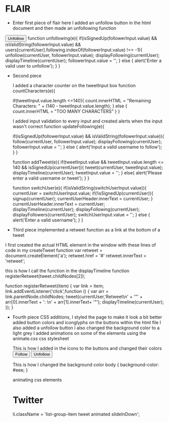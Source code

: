 # FLAIR

- Enter first piece of flair here
I added an unfollow button in the html document and then made an unfollowing function

<button id ="unfollow-button" class="btn btn-default">Unfollow</button>
function unfollowing(e){
  if(isSignedUp(followerInput.value) && isValidString(followerInput.value) && users[currentUser].following.indexOf(followerInput.value) !== -1){
    unfollow(currentUser, followerInput.value);
    displayFollowing(currentUser);
    displayTimeline(currentUser);
    followerInput.value = '';
  }
  else {
    alert('Enter a valid user to unfollow');
  }
}

- Second piece

  I added a character counter on the tweetInput box
  function countCharacters(e){

    if(tweetInput.value.length <=140){
      count.innerHTML = "Remaining Characters: " + (140 - tweetInput.value.length);
    }
    else {
      count.innerHTML = "TOO MANY CHARACTERS"
    }
  }

  I added input validation to every input and created alerts when the input wasn't correct
  function updateFollowing(e){

    if(isSignedUp(followerInput.value) && isValidString(followerInput.value)){
      follow(currentUser, followerInput.value);
      displayFollowing(currentUser);
      followerInput.value = '';
    }
    else {
      alert('Input a valid username to follow');
    }
  }

  function addTweet(e){
    if(tweetInput.value && tweetInput.value.length <= 140 && isSignedUp(currentUser)){
      tweet(currentUser, tweetInput.value);
      displayTimeline(currentUser);
      tweetInput.value = '';
    }
    else{
      alert('Please enter a valid username or tweet');
    }
  }

  function switchUser(e){
    if(isValidString(switchUserInput.value)){
      currentUser = switchUserInput.value;
      if(!isSignedUp(currentUser)){
        signup(currentUser);
        currentUserHeader.innerText = currentUser;
      }
      currentUserHeader.innerText = currentUser;
      displayTimeline(currentUser);
      displayFollowing(currentUser);
      displayFollowers(currentUser);
      switchUserInput.value = '';
    }
    else {
      alert('Enter a valid username');
    }
  }



- Third piece
 implemented a retweet function as a link at the bottom of a tweet

 I first created the actual HTML element in the window with these lines of code in my
 createTweet function
 var retweet = document.createElement('a');
 retweet.href = '#'
 retweet.innerText = 'retweet';

 this is how I call the function in the displayTimeline function
 registerRetweet(tweet.childNodes[2]);

 function registerRetweet(item) {
   var link = item;
   link.addEventListener('click',function () {
     var arr = link.parentNode.childNodes;
     tweet(currentUser,'Retweet\n' + '\"' + arr[0].innerText + ': \n' + arr[1].innerText+ '\"');
     displayTimeline(currentUser);
   });
 }


- Fourth piece
  CSS additions, I styled the page to make it look a bit better added button colors and iconglyphs on the buttons within the html file
  I also added a unfollow button
  I also changed the background color to a light grey
  I added animations on some of the elements using the animate.css css stylesheet

  This is how I added in the icons to the buttons and changed their colors
  <span class="glyphicon glyphicon-user" aria-hidden="true"></span>
  <button id="follow-button" class="btn btn-success"><span class="glyphicon glyphicon-plus" aria-hidden="true"></span> Follow</button>
  <button id ="unfollow-button" class="btn btn-warning"><span class="glyphicon glyphicon-minus" aria-hidden="true"></span> Unfollow</button>

  This is how I changed the background color
  body {
    background-color: #eee;
  }

  animating css elements

  <h1 class="animated bounce">Twitter</h1>
  li.className = 'list-group-item tweet animated slideInDown';
